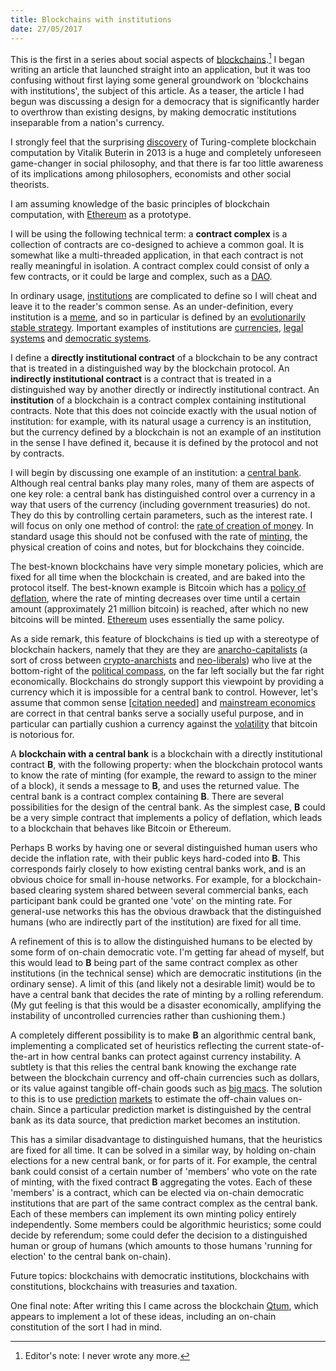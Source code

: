 ```yaml
---
title: Blockchains with institutions
date: 27/05/2017
---
```


This is the first in a series about social aspects of [blockchains](https://en.wikipedia.org/wiki/Blockchain).[^1] I began writing an article that launched straight into an application, but it was too confusing without first laying some general groundwork on 'blockchains with institutions', the subject of this article. As a teaser, the article I had begun was discussing a design for a democracy that is significantly harder to overthrow than existing designs, by making democratic institutions inseparable from a nation's currency.

[^1]: Editor's note: I never wrote any more.

I strongly feel that the surprising [discovery](https://ethereum.org/en/whitepaper/) of Turing-complete blockchain computation by Vitalik Buterin in 2013 is a huge and completely unforeseen game-changer in social philosophy, and that there is far too little awareness of its implications among philosophers, economists and other social theorists.

I am assuming knowledge of the basic principles of blockchain computation, with [Ethereum](https://ethereum.org/en/) as a prototype.

I will be using the following technical term: a **contract complex** is a collection of contracts are co-designed to achieve a common goal. It is somewhat like a multi-threaded application, in that each contract is not really meaningful in isolation. A contract complex could consist of only a few contracts, or it could be large and complex, such as a [DAO](https://en.wikipedia.org/wiki/Decentralized_autonomous_organization).

In ordinary usage, [institutions](https://plato.stanford.edu/entries/social-institutions/) are complicated to define so I will cheat and leave it to the reader's common sense. As an under-definition, every institution is a [meme](https://plato.stanford.edu/entries/evolution-cultural/), and so in particular is defined by an [evolutionarily stable strategy](https://en.wikipedia.org/wiki/Evolutionarily_stable_strategy). Important examples of institutions are [currencies](https://en.wikipedia.org/wiki/Currency), [legal systems](https://en.wikipedia.org/wiki/Law) and [democratic systems](https://en.wikipedia.org/wiki/Democracy).

I define a **directly institutional contract** of a blockchain to be any contract that is treated in a distinguished way by the blockchain protocol. An **indirectly institutional contract** is a contract that is treated in a distinguished way by another directly or indirectly institutional contract. An **institution** of a blockchain is a contract complex containing institutional contracts. Note that this does not coincide exactly with the usual notion of institution: for example, with its natural usage a currency is an institution, but the currency defined by a blockchain is not an example of an institution in the sense I have defined it, because it is defined by the protocol and not by contracts.

I will begin by discussing one example of an institution: a [central bank](https://www.ecb.europa.eu/ecb-and-you/explainers/tell-me/html/what-is-a-central-bank.en.html). Although real central banks play many roles, many of them are aspects of one key role: a central bank has distinguished control over a currency in a way that users of the currency (including government treasuries) do not. They do this by controlling certain parameters, such as the interest rate. I will focus on only one method of control: the [rate of creation of money](https://en.wikipedia.org/wiki/Monetary_policy). In standard usage this should not be confused with the rate of [minting](https://en.wikipedia.org/wiki/Mint_(facility)), the physical creation of coins and notes, but for blockchains they coincide.

The best-known blockchains have very simple monetary policies, which are fixed for all time when the blockchain is created, and are baked into the protocol itself. The best-known example is Bitcoin which has a [policy of deflation](https://en.bitcoin.it/wiki/Controlled_supply), where the rate of minting decreases over time until a certain amount (approximately 21 million bitcoin) is reached, after which no new bitcoins will be minted. [Ethereum](https://blog.ethereum.org/2014/04/10/the-issuance-model-in-ethereum) uses essentially the same policy.

As a side remark, this feature of blockchains is tied up with a stereotype of blockchain hackers, namely that they are they are [anarcho-capitalists](https://en.wikipedia.org/wiki/Anarcho-capitalism) (a sort of cross between [crypto-anarchists](https://en.wikipedia.org/wiki/Crypto-anarchy) and [neo-liberals](https://en.wikipedia.org/wiki/Neoliberalism)) who live at the bottom-right of the [political compass](https://www.politicalcompass.org/), on the far left socially but the far right economically. Blockchains do strongly support this viewpoint by providing a currency which it is impossible for a central bank to control. However, let's assume that common sense [[citation needed](https://xkcd.com/285/)] and [mainstream economics](https://en.wikipedia.org/wiki/Mainstream_economics) are correct in that central banks serve a socially useful purpose, and in particular can partially cushion a currency against the [volatility](https://bitcoinmagazine.com/markets/bitcoin-volatility-analysis-1377627247) that bitcoin is notorious for.

A **blockchain with a central bank** is a blockchain with a directly institutional contract **B**, with the following property: when the blockchain protocol wants to know the rate of minting (for example, the reward to assign to the miner of a block), it sends a message to **B**, and uses the returned value. The central bank is a contract complex containing **B**. There are several possibilities for the design of the central bank. As the simplest case, **B** could be a very simple contract that implements a policy of deflation, which leads to a blockchain that behaves like Bitcoin or Ethereum.

Perhaps B works by having one or several distinguished human users who decide the inflation rate, with their public keys hard-coded into **B**. This corresponds fairly closely to how existing central banks work, and is an obvious choice for small in-house networks. For example, for a blockchain-based clearing system shared between several commercial banks, each participant bank could be granted one 'vote' on the minting rate. For general-use networks this has the obvious drawback that the distinguished humans (who are indirectly part of the institution) are fixed for all time.

A refinement of this is to allow the distinguished humans to be elected by some form of on-chain democratic vote. I'm getting far ahead of myself, but this would lead to **B** being part of the same contract complex as other institutions (in the technical sense) which are democratic institutions (in the ordinary sense). A limit of this (and likely not a desirable limit) would be to have a central bank that decides the rate of minting by a rolling referendum. (My gut feeling is that this would be a disaster economically, amplifying the instability of uncontrolled currencies rather than cushioning them.)

A completely different possibility is to make **B** an algorithmic central bank, implementing a complicated set of heuristics reflecting the current state-of-the-art in how central banks can protect against currency instability. A subtlety is that this relies the central bank knowing the exchange rate between the blockchain currency and off-chain currencies such as dollars, or its value against tangible off-chain goods such as [big macs](https://en.wikipedia.org/wiki/Big_Mac_Index). The solution to this is to use [prediction](https://augur.net/) [markets](https://www.gnosis.io/) to estimate the off-chain values on-chain. Since a particular prediction market is distinguished by the central bank as its data source, that prediction market becomes an institution.

This has a similar disadvantage to distinguished humans, that the heuristics are fixed for all time. It can be solved in a similar way, by holding on-chain elections for a new central bank, or for parts of it. For example, the central bank could consist of a certain number of 'members' who vote on the rate of minting, with the fixed contract **B** aggregating the votes. Each of these 'members' is a contract, which can be elected via on-chain democratic institutions that are part of the same contract complex as the central bank. Each of these members can implement its own minting policy entirely independently. Some members could be algorithmic heuristics; some could decide by referendum; some could defer the decision to a distinguished human or group of humans (which amounts to those humans 'running for election' to the central bank on-chain).

Future topics: blockchains with democratic institutions, blockchains with constitutions, blockchains with treasuries and taxation.

One final note: After writing this I came across the blockchain [Qtum](https://bitcoinmagazine.com/articles/qtums-block-size-limit-will-be-governed-smart-contracts-heres-how/), which appears to implement a lot of these ideas, including an on-chain constitution of the sort I had in mind.
